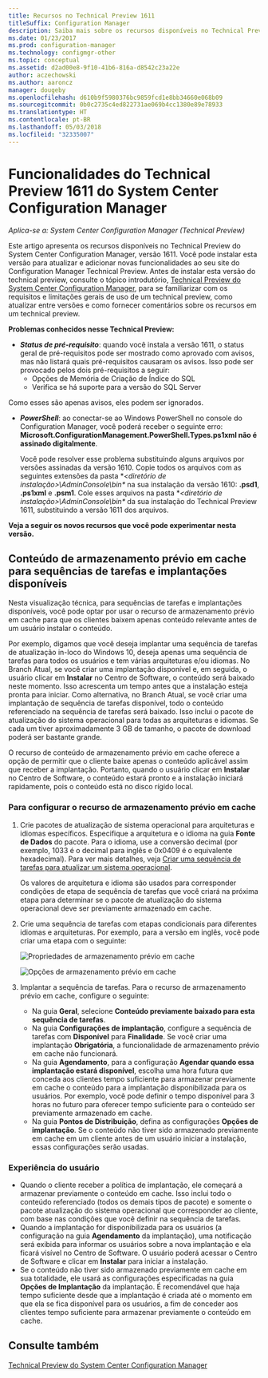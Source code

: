 ```yaml
---
title: Recursos no Technical Preview 1611
titleSuffix: Configuration Manager
description: Saiba mais sobre os recursos disponíveis no Technical Preview do System Center Configuration Manager, versão 1611.
ms.date: 01/23/2017
ms.prod: configuration-manager
ms.technology: configmgr-other
ms.topic: conceptual
ms.assetid: d2ad00e8-9f10-41b6-816a-d8542c23a22e
author: aczechowski
ms.author: aaroncz
manager: dougeby
ms.openlocfilehash: d610b9f5980376bc9859fcd1e8bb34660e068b09
ms.sourcegitcommit: 0b0c2735c4ed822731ae069b4cc1380e89e78933
ms.translationtype: HT
ms.contentlocale: pt-BR
ms.lasthandoff: 05/03/2018
ms.locfileid: "32335007"
---
```

# <a name="capabilities-in-technical-preview-1611-for-system-center-configuration-manager"></a>Funcionalidades do Technical Preview 1611 do System Center Configuration Manager

*Aplica-se a: System Center Configuration Manager (Technical Preview)*



Este artigo apresenta os recursos disponíveis no Technical Preview do System Center Configuration Manager, versão 1611. Você pode instalar esta versão para atualizar e adicionar novas funcionalidades ao seu site do Configuration Manager Technical Preview. Antes de instalar esta versão do technical preview, consulte o tópico introdutório, [Technical Preview do System Center Configuration Manager](../../core/get-started/technical-preview.md), para se familiarizar com os requisitos e limitações gerais de uso de um technical preview, como atualizar entre versões e como fornecer comentários sobre os recursos em um technical preview.    

**Problemas conhecidos nesse Technical Preview:**   
- ***Status de pré-requisito***: quando você instala a versão 1611, o status geral de pré-requisitos pode ser mostrado como aprovado com avisos, mas não listará quais pré-requisitos causaram os avisos. Isso pode ser provocado pelos dois pré-requisitos a seguir:
  - Opções de Memória de Criação de Índice do SQL
  - Verifica se há suporte para a versão do SQL Server  

 Como esses são apenas avisos, eles podem ser ignorados.

- ***PowerShell***: ao conectar-se ao Windows PowerShell no console do Configuration Manager, você poderá receber o seguinte erro: **Microsoft.ConfigurationManagement.PowerShell.Types.ps1xml não é assinado digitalmente**.  

   Você pode resolver esse problema substituindo alguns arquivos por versões assinadas da versão 1610. Copie todos os arquivos com as seguintes extensões da pasta **&lt;diretório de instalação>\AdminConsole\bin\** na sua instalação da versão 1610: **.psd1**, **.ps1xml** e **.psm1**. Cole esses arquivos na pasta **&lt;diretório de instalação>\AdminConsole\bin\** da sua instalação do Technical Preview 1611, substituindo a versão 1611 dos arquivos.


**Veja a seguir os novos recursos que você pode experimentar nesta versão.**  

## <a name="pre-cache-content-for-available-deployments-and-task-sequences"></a>Conteúdo de armazenamento prévio em cache para sequências de tarefas e implantações disponíveis
Nesta visualização técnica, para sequências de tarefas e implantações disponíveis, você pode optar por usar o recurso de armazenamento prévio em cache para que os clientes baixem apenas conteúdo relevante antes de um usuário instalar o conteúdo.

Por exemplo, digamos que você deseja implantar uma sequência de tarefas de atualização in-loco do Windows 10, deseja apenas uma sequência de tarefas para todos os usuários e tem várias arquiteturas e/ou idiomas. No Branch Atual, se você criar uma implantação disponível e, em seguida, o usuário clicar em **Instalar** no Centro de Software, o conteúdo será baixado neste momento. Isso acrescenta um tempo antes que a instalação esteja pronta para iniciar. Como alternativa, no Branch Atual, se você criar uma implantação de sequência de tarefas disponível, todo o conteúdo referenciado na sequência de tarefas será baixado. Isso inclui o pacote de atualização do sistema operacional para todas as arquiteturas e idiomas. Se cada um tiver aproximadamente 3 GB de tamanho, o pacote de download poderá ser bastante grande.

O recurso de conteúdo de armazenamento prévio em cache oferece a opção de permitir que o cliente baixe apenas o conteúdo aplicável assim que receber a implantação. Portanto, quando o usuário clicar em **Instalar** no Centro de Software, o conteúdo estará pronto e a instalação iniciará rapidamente, pois o conteúdo está no disco rígido local.

### <a name="to-configure-the-pre-cache-feature"></a>Para configurar o recurso de armazenamento prévio em cache

1. Crie pacotes de atualização de sistema operacional para arquiteturas e idiomas específicos. Especifique a arquitetura e o idioma na guia **Fonte de Dados** do pacote. Para o idioma, use a conversão decimal (por exemplo, 1033 é o decimal para inglês e 0x0409 é o equivalente hexadecimal). Para ver mais detalhes, veja [Criar uma sequência de tarefas para atualizar um sistema operacional](/sccm/osd/deploy-use/create-a-task-sequence-to-upgrade-an-operating-system).

    Os valores de arquitetura e idioma são usados para corresponder condições de etapa de sequência de tarefas que você criará na próxima etapa para determinar se o pacote de atualização do sistema operacional deve ser previamente armazenado em cache.
2. Crie uma sequência de tarefas com etapas condicionais para diferentes idiomas e arquiteturas. Por exemplo, para a versão em inglês, você pode criar uma etapa com o seguinte:

    ![Propriedades de armazenamento prévio em cache](media/precacheproperties2.png)

    ![Opções de armazenamento prévio em cache](media/precacheoptions2.png)  

3. Implantar a sequência de tarefas. Para o recurso de armazenamento prévio em cache, configure o seguinte:
    - Na guia **Geral**, selecione **Conteúdo previamente baixado para esta sequência de tarefas**.
    - Na guia **Configurações de implantação**, configure a sequência de tarefas com **Disponível** para **Finalidade**. Se você criar uma implantação **Obrigatória**, a funcionalidade de armazenamento prévio em cache não funcionará.
    - Na guia **Agendamento**, para a configuração **Agendar quando essa implantação estará disponível**, escolha uma hora futura que conceda aos clientes tempo suficiente para armazenar previamente em cache o conteúdo para a implantação disponibilizada para os usuários. Por exemplo, você pode definir o tempo disponível para 3 horas no futuro para oferecer tempo suficiente para o conteúdo ser previamente armazenado em cache.  
    - Na guia **Pontos de Distribuição**, defina as configurações **Opções de implantação**. Se o conteúdo não tiver sido armazenado previamente em cache em um cliente antes de um usuário iniciar a instalação, essas configurações serão usadas.


### <a name="user-experience"></a>Experiência do usuário
- Quando o cliente receber a política de implantação, ele começará a armazenar previamente o conteúdo em cache. Isso inclui todo o conteúdo referenciado (todos os demais tipos de pacote) e somente o pacote atualização do sistema operacional que corresponder ao cliente, com base nas condições que você definir na sequência de tarefas.
- Quando a implantação for disponibilizada para os usuários (a configuração na guia **Agendamento** da implantação), uma notificação será exibida para informar os usuários sobre a nova implantação e ela ficará visível no Centro de Software. O usuário poderá acessar o Centro de Software e clicar em **Instalar** para iniciar a instalação.
- Se o conteúdo não tiver sido armazenado previamente em cache em sua totalidade, ele usará as configurações especificadas na guia **Opções de Implantação** da implantação. É recomendável que haja tempo suficiente desde que a implantação é criada até o momento em que ela se fica disponível para os usuários, a fim de conceder aos clientes tempo suficiente para armazenar previamente o conteúdo em cache.


## <a name="see-also"></a>Consulte também
[Technical Preview do System Center Configuration Manager](../../core/get-started/technical-preview.md)
